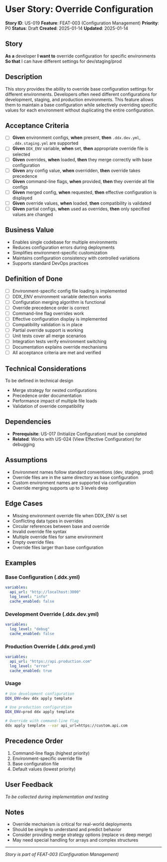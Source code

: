 # User Story: Override Configuration

**Story ID**: US-019
**Feature**: FEAT-003 (Configuration Management)
**Priority**: P0
**Status**: Draft
**Created**: 2025-01-14
**Updated**: 2025-01-14

## Story
**As a** developer
**I want to** override configuration for specific environments
**So that** I can have different settings for dev/staging/prod

## Description
This story provides the ability to override base configuration settings for different environments. Developers often need different configurations for development, staging, and production environments. This feature allows them to maintain a base configuration while selectively overriding specific values for each environment without duplicating the entire configuration.

## Acceptance Criteria
- [ ] **Given** environment configs, **when** present, **then** `.ddx.dev.yml`, `.ddx.staging.yml` are supported
- [ ] **Given** `DDX_ENV` variable, **when** set, **then** appropriate override file is selected
- [ ] **Given** overrides, **when** loaded, **then** they merge correctly with base configuration
- [ ] **Given** any config value, **when** overridden, **then** override takes precedence
- [ ] **Given** command-line flags, **when** provided, **then** they override all file configs
- [ ] **Given** merged config, **when** requested, **then** effective configuration is displayed
- [ ] **Given** override values, **when** loaded, **then** compatibility is validated
- [ ] **Given** partial configs, **when** used as overrides, **then** only specified values are changed

## Business Value
- Enables single codebase for multiple environments
- Reduces configuration errors during deployments
- Simplifies environment-specific customization
- Maintains configuration consistency with controlled variations
- Supports standard DevOps practices

## Definition of Done
- [ ] Environment-specific config file loading is implemented
- [ ] DDX_ENV environment variable detection works
- [ ] Configuration merging algorithm is functional
- [ ] Override precedence order is correct
- [ ] Command-line flag overrides work
- [ ] Effective configuration display is implemented
- [ ] Compatibility validation is in place
- [ ] Partial override support is working
- [ ] Unit tests cover all merge scenarios
- [ ] Integration tests verify environment switching
- [ ] Documentation explains override mechanisms
- [ ] All acceptance criteria are met and verified

## Technical Considerations
To be defined in technical design
- Merge strategy for nested configurations
- Precedence order documentation
- Performance impact of multiple file loads
- Validation of override compatibility

## Dependencies
- **Prerequisite**: US-017 (Initialize Configuration) must be completed
- **Related**: Works with US-024 (View Effective Configuration) for debugging

## Assumptions
- Environment names follow standard conventions (dev, staging, prod)
- Override files are in the same directory as base configuration
- Custom environment names are supported via configuration
- Override merging supports up to 3 levels deep

## Edge Cases
- Missing environment override file when DDX_ENV is set
- Conflicting data types in overrides
- Circular references between base and override
- Invalid override file syntax
- Multiple override files for same environment
- Empty override files
- Override files larger than base configuration

## Examples

### Base Configuration (.ddx.yml)
```yaml
variables:
  api_url: "http://localhost:3000"
  log_level: "info"
  cache_enabled: false
```

### Development Override (.ddx.dev.yml)
```yaml
variables:
  log_level: "debug"
  cache_enabled: false
```

### Production Override (.ddx.prod.yml)
```yaml
variables:
  api_url: "https://api.production.com"
  log_level: "error"
  cache_enabled: true
```

### Usage
```bash
# Use development configuration
DDX_ENV=dev ddx apply template

# Use production configuration
DDX_ENV=prod ddx apply template

# Override with command-line flag
ddx apply template --var api_url=https://custom.api.com
```

## Precedence Order
1. Command-line flags (highest priority)
2. Environment-specific override file
3. Base configuration file
4. Default values (lowest priority)

## User Feedback
*To be collected during implementation and testing*

## Notes
- Override mechanism is critical for real-world deployments
- Should be simple to understand and predict behavior
- Consider providing merge strategy options (replace vs deep merge)
- May need special handling for arrays and complex structures

---
*Story is part of FEAT-003 (Configuration Management)*